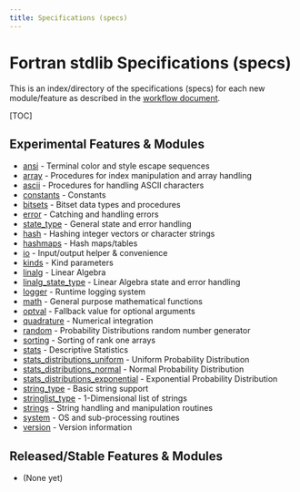 ```yaml
---
title: Specifications (specs)
---
```


# Fortran stdlib Specifications (specs)

This is an index/directory of the specifications (specs) for each new module/feature as described in the
[workflow document](../Workflow.html).

[TOC]

## Experimental Features & Modules

 - [ansi](./stdlib_ansi.html) - Terminal color and style escape sequences
 - [array](./stdlib_array.html) - Procedures for index manipulation and array handling
 - [ascii](./stdlib_ascii.html) - Procedures for handling ASCII characters
 - [constants](./stdlib_constants.html) - Constants
 - [bitsets](./stdlib_bitsets.html) - Bitset data types and procedures
 - [error](./stdlib_error.html) - Catching and handling errors
 - [state_type](./stdlib_error_state_type.html) - General state and error handling 
 - [hash](./stdlib_hash_procedures.html) - Hashing integer
 vectors or character strings
 - [hashmaps](./stdlib_hashmaps.html) - Hash maps/tables
 - [io](./stdlib_io.html) - Input/output helper & convenience
 - [kinds](./stdlib_kinds.html) - Kind parameters
 - [linalg](./stdlib_linalg.html) - Linear Algebra
 - [linalg_state_type](./stdlib_linalg_state_type.html) - Linear Algebra state and error handling 
 - [logger](./stdlib_logger.html) - Runtime logging system
 - [math](./stdlib_math.html) - General purpose mathematical functions
 - [optval](./stdlib_optval.html) - Fallback value for optional arguments
 - [quadrature](./stdlib_quadrature.html) - Numerical integration
 - [random](./stdlib_random.html) - Probability Distributions random number generator
 - [sorting](./stdlib_sorting.html) - Sorting of rank one arrays
 - [stats](./stdlib_stats.html) - Descriptive Statistics
 - [stats_distributions_uniform](./stdlib_stats_distribution_uniform.html) - Uniform Probability Distribution
 - [stats_distributions_normal](./stdlib_stats_distribution_normal.html) - Normal Probability Distribution
 - [stats_distributions_exponential](./stdlib_stats_distribution_exponential.html) - Exponential Probability Distribution
 - [string\_type](./stdlib_string_type.html) - Basic string support
 - [stringlist_type](./stdlib_stringlist_type.html) - 1-Dimensional list of strings
 - [strings](./stdlib_strings.html) - String handling and manipulation routines
 - [system](./stdlib_system.html) - OS and sub-processing routines
 - [version](./stdlib_version.html) - Version information

## Released/Stable Features & Modules

 - (None yet)
